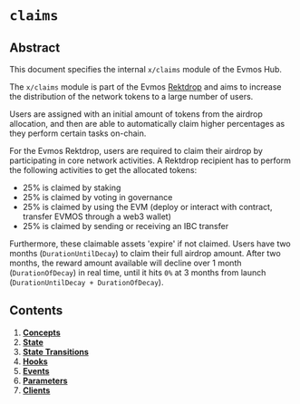 <!--
order: 0
title: "Claims Overview"
parent:
  title: "claims"
-->

# `claims`

## Abstract

This document specifies the internal `x/claims` module of the Evmos Hub.

The `x/claims` module is part of the Evmos [Rektdrop](https://evmos.blog/the-evmos-rektdrop-abbe931ba823) and aims to increase the distribution of the network tokens to a large number of users.

Users are assigned with an initial amount of tokens from the airdrop allocation, and then are able to automatically claim higher percentages as they perform certain tasks on-chain.

For the Evmos Rektdrop, users are required to claim their airdrop by participating in core network activities. A Rektdrop recipient has to perform the following activities to get the allocated tokens:

* 25% is claimed by staking
* 25% is claimed by voting in governance
* 25% is claimed by using the EVM (deploy or interact with contract, transfer EVMOS through a web3 wallet)
* 25% is claimed by sending or receiving an IBC transfer

Furthermore, these claimable assets 'expire' if not claimed. Users have two months (`DurationUntilDecay`) to claim their full airdrop amount. After two months, the reward amount available will decline over 1 month (`DurationOfDecay`) in real time, until it hits `0%` at 3 months from launch (`DurationUntilDecay + DurationOfDecay`).

## Contents

1. **[Concepts](01_concepts.md)**
2. **[State](02_state.md)**
3. **[State Transitions](03_state_transitions.md)**
4. **[Hooks](04_hooks.md)**
5. **[Events](05_events.md)**
6. **[Parameters](06_parameters.md)**
7. **[Clients](07_clients.md)**
